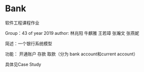 # Bank
软件工程课程作业 

Group：43 of year 2019
author: 林兆阳 牛麒雅 王若璋 张瀚文 张燕妮

简述：一个银行系统模型

功能： 开通账户
      存款
      取款（分为 bank account和current account）

具体见Case Study
